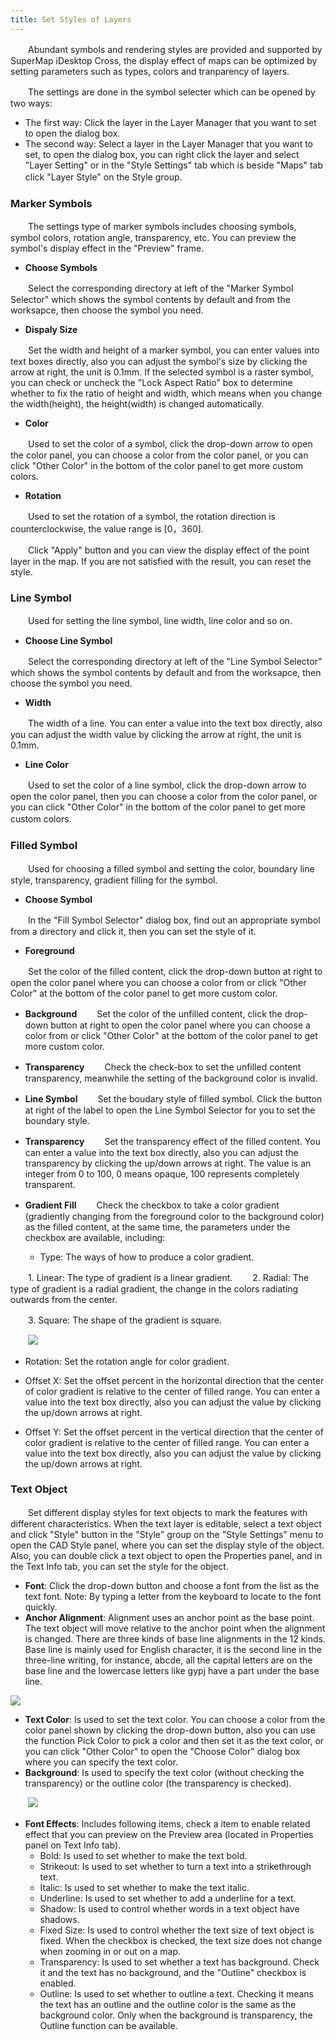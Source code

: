 ```yaml
---
title: Set Styles of Layers
---
```


　　Abundant symbols and rendering styles are provided and supported by SuperMap iDesktop Cross, the display effect of maps can be optimized by setting parameters such as types, colors and tranparency of layers.

　　The settings are done in the symbol selecter which can be opened by two ways:

- The first way: Click the layer in the Layer Manager that you want to set to open the dialog box.
- The second way: Select a layer in the Layer Manager that you want to set, to open the dialog box, you can right click the layer and select "Layer Setting" or in the "Style Settings" tab which is beside "Maps" tab click "Layer Style" on the Style group.
　
　
### Marker Symbols


　　The settings type of marker symbols includes choosing symbols, symbol colors, rotation angle, transparency, etc. You can preview the symbol's display effect in the "Preview" frame.

- **Choose Symbols**

　　Select the corresponding directory at left of the "Marker Symbol Selector" which shows the symbol contents by default and from the worksapce, then choose the symbol you need.

- **Dispaly Size**

　　Set the width and height of a marker symbol, you can enter values into text boxes directly, also you can adjust the symbol's size by clicking the arrow at right, the unit is 0.1mm. If the selected symbol is a raster symbol, you can check or uncheck the "Lock Aspect Ratio" box to determine whether to fix the ratio of height and width, which means when you change the width(height), the height(width) is changed automatically.

- **Color**

　　Used to set the color of a symbol, click the drop-down arrow to open the color panel, you can choose a color from the color panel, or you can click "Other Color" in the bottom of the color panel to get more custom colors.

- **Rotation**

　　Used to set the rotation of a symbol, the rotation direction is counterclockwise, the value range is [0，360].

　　Click "Apply" button and you can view the display effect of the point layer in the map. If you are not satisfied with the result, you can reset the style.

### Line Symbol

　　Used for setting the line symbol, line width, line color and so on.

- **Choose Line Symbol**

　　Select the corresponding directory at left of the "Line Symbol Selector" which shows the symbol contents by default and from the worksapce, then choose the symbol you need.

- **Width**

　　The width of a line. You can enter a value into the text box directly, also you can adjust the width value by clicking the arrow at right, the unit is 0.1mm.

- **Line Color**

　　Used to set the color of a line symbol, click the drop-down arrow to open the color panel, then you can choose a color from the color panel, or you can click "Other Color" in the bottom of the color panel to get more custom colors.
　　
### Filled Symbol

　　Used for choosing a filled symbol and setting the color, boundary line style, transparency, gradient filling for the symbol.

- **Choose Symbol**

　　In the "Fill Symbol Selector" dialog box, find out an appropriate symbol from a directory and click it, then you can set the style of it.

- **Foreground**
 
　　Set the color of the filled content, click the drop-down button at right to open the color panel where you can choose a color from or click "Other Color" at the bottom of the color panel to get more custom color.

- **Background**
　　Set the color of the unfilled content, click the drop-down button at right to open the color panel where you can choose a color from or click "Other Color" at the bottom of the color panel to get more custom color.
 
- **Transparency**
　　Check the check-box to set the unfilled content transparency, meanwhile the setting of the background color is invalid.
 
- **Line Symbol**
　　Set the boudary style of filled symbol. Click the button at right of the label to open the Line Symbol Selector for you to set the boundary style.
    
- **Transparency**
　　Set the transparency effect of the filled content. You can enter a value into the text box directly, also you can adjust the transparency by clicking the up/down arrows at right. The value is an integer from 0 to 100, 0 means opaque, 100 represents completely transparent.
 
- **Gradient Fill**
　　Check the checkbox to take a color gradient (gradiently changing from the foreground color to the background color) as the filled content, at the same time, the parameters under the checkbox are available, including: 
  - Type: The ways of how to produce a color gradient. 

　　1. Linear: The type of gradient is a linear gradient.
　　2. Radial: The type of gradient is a radial gradient, the change in the colors radiating outwards from the center.

　　3. Square: The shape of the gradient is square.

　　![](img/GraduatedMode.png)

   - Rotation: Set the rotation angle for color gradient.

   - Offset X: Set the offset percent in the horizontal direction that the center of color gradient is relative to the center of filled range. You can enter a value into the text box directly, also you can adjust the value by clicking the up/down arrows at right.

   - Offset Y: Set the offset percent in the vertical direction that the center of color gradient is relative to the center of filled range. You can enter a value into the text box directly, also you can adjust the value by clicking the up/down arrows at right.



### Text Object

　　Set different display styles for text objects to mark the features with different characteristics. When the text layer is editable, select a text object and click "Style" button in the "Style" group on the "Style Settings" menu to open the CAD Style panel, where you can set the display style of the object. Also, you can double click a text object to open the Properties panel, and in the Text Info tab, you can set the style for the object.


- **Font**: Click the drop-down button and choose a font from the list as the text font. Note: By typing a letter from the keyboard to locate to the font quickly.
- **Anchor Alignment**: Alignment uses an anchor point as the base point. The text object will move relative to the anchor point when the alignment is changed. There are three kinds of base line alignments in the 12 kinds. Base line is mainly used for English character, it is the second line in the three-line writing, for instance, abcde, all the capital letters are on the base line and the lowercase letters like gypj have a part under the base line. 

![](img/TextStyle.png)

<!--Font Size在组合控件中选择或直接输入字号大小，作为同类文本的标准。例如选择或输入字号为“10.5”且不改变字高和字宽值，则当前文本图层中同时满足其他标准的所有字号为10.5的文本为同类文本。-->
<!--Alignment单击右侧下拉按钮，可从中选择某一种对齐方式作为同类文本的标准，例如选择“左上角”，则当前文本图层中所有满足其他条件的对齐方式为左上角的文本对象为同类文本。-->
<!--Rotation从中选择或直接输入角度值作为旋转角度相同的标准，单位为度，例如选择或输入角度为“45”，则当前文本图层中符合其他标准且旋转角度为45°的所有文本为同类文本。应用程序提供了 0，45，90，135，180，225，270，315 共 8 种常用的角度值。也可以直接输入任意角度值，系统将会把输入值换算至0-360之间，如-180，720被换算为180和0。

　　![](img/TextStyle1.png)
-->
- **Text Color**: Is used to set the text color. You can choose a color from the color panel shown by clicking the drop-down button, also you can use the function Pick Color to pick a color and then set it as the text color, or you can click "Other Color" to open the "Choose Color" dialog box where you can specify the text color.
- **Background**: Is used to specify the text color (without checking the transparency) or the outline color (the transparency is checked). 

　　![](img/TextStyle2.png)

- **Font Effects**: Includes following items, check a item to enable related effect that you can preview on the Preview area (located in Properties panel on Text Info tab).
  - Bold: Is used to set whether to make the text bold.
  - Strikeout: Is used to set whether to turn a text into a strikethrough text.
  - Italic: Is used to set whether to make the text italic.
  - Underline: Is used to set whether to add a underline for a text.
  - Shadow: Is used to control whether words in a text object have shadows. 
  - Fixed Size: Is used to control whether the text size of text object is fixed. When the checkbox is checked, the text size does not change when zooming in or out on a map.
  - Transparency: Is used to set whether a text has background. Check it and the text has no background, and the "Outline" checkbox is enabled.
  - Outline: Is used to set whether to outline a text. Checking it means the text has an outline and the outline color is the same as the background color. Only when the background is transparency, the Outline function can be available.

